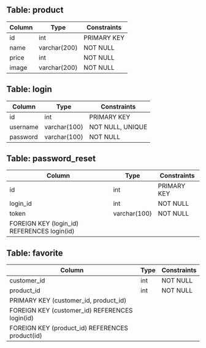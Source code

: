 ## Table: product

| Column | Type         | Constraints |
| ------ | ------------ | ----------- |
| id     | int          | PRIMARY KEY |
| name   | varchar(200) | NOT NULL    |
| price  | int          | NOT NULL    |
| image  | varchar(200) | NOT NULL    |

## Table: login

| Column   | Type         | Constraints      |
| -------- | ------------ | ---------------- |
| id       | int          | PRIMARY KEY      |
| username | varchar(100) | NOT NULL, UNIQUE |
| password | varchar(100) | NOT NULL         |

## Table: password_reset

| Column                                      | Type         | Constraints |
| ------------------------------------------- | ------------ | ----------- |
| id                                          | int          | PRIMARY KEY |
| login_id                                    | int          | NOT NULL    |
| token                                       | varchar(100) | NOT NULL    |
| FOREIGN KEY (login_id) REFERENCES login(id) |

## Table: favorite

| Column                                          | Type | Constraints |
| ----------------------------------------------- | ---- | ----------- |
| customer_id                                     | int  | NOT NULL    |
| product_id                                      | int  | NOT NULL    |
| PRIMARY KEY (customer_id, product_id)           |
| FOREIGN KEY (customer_id) REFERENCES login(id)  |
| FOREIGN KEY (product_id) REFERENCES product(id) |
